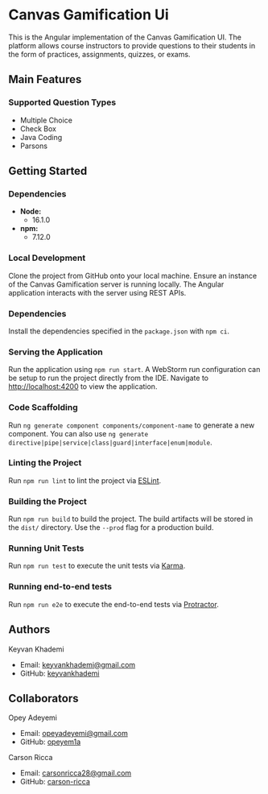 # Canvas Gamification Ui

This is the Angular implementation of the Canvas Gamification UI. The platform allows course instructors to provide
questions to their students in the form of practices, assignments, quizzes, or exams.

## Main Features

### Supported Question Types

- Multiple Choice
- Check Box
- Java Coding
- Parsons

## Getting Started

### Dependencies

- **Node:**
    - 16.1.0
- **npm:**
    - 7.12.0

### Local Development

Clone the project from GitHub onto your local machine. Ensure an instance of the Canvas Gamification server is running
locally. The Angular application interacts with the server using REST APIs.

### Dependencies

Install the dependencies specified in the `package.json` with `npm ci`.

### Serving the Application

Run the application using `npm run start`. A WebStorm run configuration can be setup to run the project directly from
the IDE. Navigate to [http://localhost:4200](http://localhost:4200) to view the application.

### Code Scaffolding

Run `ng generate component components/component-name` to generate a new component. You can also
use `ng generate directive|pipe|service|class|guard|interface|enum|module`.

### Linting the Project

Run `npm run lint` to lint the project via [ESLint](https://eslint.org).

### Building the Project

Run `npm run build` to build the project. The build artifacts will be stored in the `dist/` directory. Use the `--prod`
flag for a production build.

### Running Unit Tests

Run `npm run test` to execute the unit tests via [Karma](https://karma-runner.github.io).

### Running end-to-end tests

Run `npm run e2e` to execute the end-to-end tests via [Protractor](http://www.protractortest.org/).

## Authors

Keyvan Khademi

- Email: [keyvankhademi@gmail.com](mailto:keyvankhademi@gmail.com)
- GitHub: [keyvankhademi](https://github.com/keyvankhademi)

## Collaborators

Opey Adeyemi

- Email: [opeyadeyemi@gmail.com](mailto:opeyadeyemi@gmail.com)
- GitHub: [opeyem1a](https://github.com/opeyem1a)

Carson Ricca

- Email: [carsonricca28@gmail.com](mailto:carsonricca28@gmail.com)
- GitHub: [carson-ricca](https://github.com/carson-ricca)
